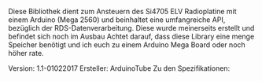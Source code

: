 Diese Bibliothek dient zum Ansteuern des Si4705 ELV Radioplatine mit einem Arduino (Mega 2560) und beinhaltet eine
umfangreiche API, bezüglich der RDS-Datenverarbeitung. Diese wurde meinerseits erstellt und befindet sich noch im Ausbau
Achtet darauf, dass diese Library eine menge Speicher benötigt und ich euch zu einem Arduino Mega
Board oder noch höher rate.

Version:   1.1-01022017
Ersteller: ArduinoTube
Zu den Spezifikationen:
